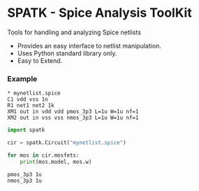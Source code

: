 # SPATK - Spice Analysis ToolKit

Tools for handling and analyzing Spice netlists

* Provides an easy interface to netlist manipulation.
* Uses Python standard library only.
* Easy to Extend. 

### Example 

```spice
* mynetlist.spice
C1 vdd vss 1n
R1 net1 net2 1k
XM1 out in vdd vdd pmos_3p3 L=1u W=1u nf=1
XM2 out in vss vss nmos_3p3 L=1u W=1u nf=1
```

```python
import spatk

cir = spatk.Circuit("mynetlist.spice")

for mos in cir.mosfets:
    print(mos.model, mos.w)
``` 

```
pmos_3p3 1u
nmos_3p3 1u
```
